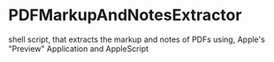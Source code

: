 PDFMarkupAndNotesExtractor
==========================

shell script, that extracts the markup and notes of PDFs using, Apple's "Preview" Application and AppleScript
